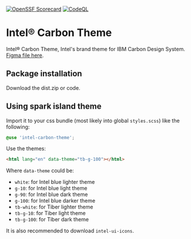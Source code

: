 [![OpenSSF Scorecard](https://api.scorecard.dev/projects/github.com/intel/intel-carbon-theme/badge)](https://scorecard.dev/viewer/?uri=github.com/intel/intel-carbon-theme)
[![CodeQL](https://github.com/intel/intel-carbon-theme/workflows/CodeQL/badge.svg)](https://github.com/intel/intel-carbon-theme/security/code-scanning)

# Intel® Carbon Theme

Intel® Carbon Theme, Intel's brand theme for IBM Carbon Design System. [Figma file here](https://www.figma.com/design/ufLFqcp3lcboSQA2BLvIJ6/Spark-Island-v2).

## Package installation

Download the dist.zip or code.

## Using spark island theme

Import it to your css bundle (most likely into global `styles.scss`) like
the following:

```scss
@use 'intel-carbon-theme';
```

Use the themes:

```html
<html lang="en" data-theme="tb-g-100"></html>
```

Where `data-theme` could be:

- `white`: for Intel blue lighter theme
- `g-10`: for Intel blue light theme
- `g-90`: for Intel blue dark theme
- `g-100`: for Intel blue darker theme
- `tb-white`: for Tiber lighter theme
- `tb-g-10`: for Tiber light theme
- `tb-g-100`: for Tiber dark theme

It is also recommended to download `intel-ui-icons`.
